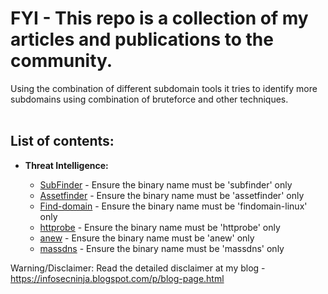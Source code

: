 # FYI - This repo is a collection of my articles and publications to the community.
Using the combination of different subdomain tools it tries to identify more subdomains using combination of bruteforce and other techniques. <br/><br/>

## List of contents:
+ **Threat Intelligence:**<br/>

  + [SubFinder](https://github.com/projectdiscovery/subfinder) - Ensure the binary name must be 'subfinder' only
  + [Assetfinder](https://github.com/tomnomnom/assetfinder) - Ensure the binary name must be 'assetfinder' only
  + [Find-domain](https://github.com/Findomain/Findomain) - Ensure the binary name must be 'findomain-linux' only
  + [httprobe](https://github.com/tomnomnom/httprobe) - Ensure the binary name must be 'httprobe' only
  + [anew](https://github.com/tomnomnom/anew) - Ensure the binary name must be 'anew' only
  + [massdns](https://github.com/blechschmidt/massdns) - Ensure the binary name must be 'massdns' only
  
Warning/Disclaimer: Read the detailed disclaimer at my blog - https://infosecninja.blogspot.com/p/blog-page.html

